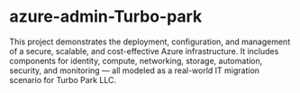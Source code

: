 # azure-admin-Turbo-park
This project demonstrates the deployment, configuration, and management of a secure, scalable, and cost-effective Azure infrastructure. It includes components for identity, compute, networking, storage, automation, security, and monitoring — all modeled as a real-world IT migration scenario for Turbo Park LLC.
